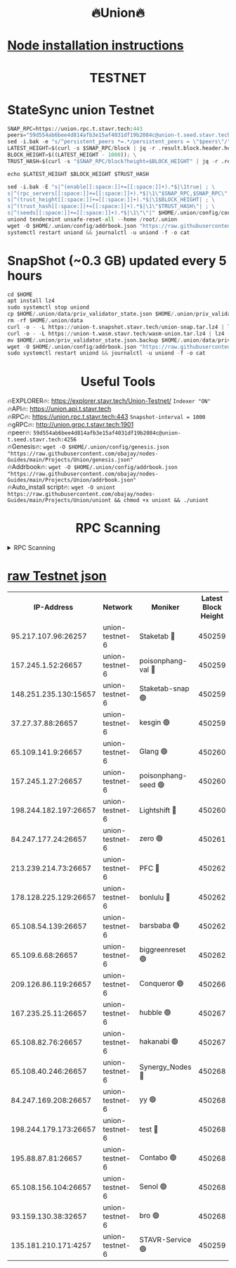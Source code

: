 <h1 align="center"> 🔥Union🔥</h1>

[Node installation instructions](https://github.com/obajay/nodes-Guides/tree/main/Projects/Union)
=

<h1 align="center"> TESTNET</h1>

# StateSync union Testnet
```python
SNAP_RPC=https://union.rpc.t.stavr.tech:443
peers="59d554ab6bee4d814afb3e15af4031df19b2084c@union-t.seed.stavr.tech:4256"
sed -i.bak -e "s/^persistent_peers *=.*/persistent_peers = \"$peers\"/" $HOME/.union/config/config.toml
LATEST_HEIGHT=$(curl -s $SNAP_RPC/block | jq -r .result.block.header.height); \
BLOCK_HEIGHT=$((LATEST_HEIGHT - 1000)); \
TRUST_HASH=$(curl -s "$SNAP_RPC/block?height=$BLOCK_HEIGHT" | jq -r .result.block_id.hash)

echo $LATEST_HEIGHT $BLOCK_HEIGHT $TRUST_HASH

sed -i.bak -E "s|^(enable[[:space:]]+=[[:space:]]+).*$|\1true| ; \
s|^(rpc_servers[[:space:]]+=[[:space:]]+).*$|\1\"$SNAP_RPC,$SNAP_RPC\"| ; \
s|^(trust_height[[:space:]]+=[[:space:]]+).*$|\1$BLOCK_HEIGHT| ; \
s|^(trust_hash[[:space:]]+=[[:space:]]+).*$|\1\"$TRUST_HASH\"| ; \
s|^(seeds[[:space:]]+=[[:space:]]+).*$|\1\"\"|" $HOME/.union/config/config.toml
uniond tendermint unsafe-reset-all --home /root/.union
wget -O $HOME/.union/config/addrbook.json "https://raw.githubusercontent.com/obajay/nodes-Guides/main/Projects/Union/addrbook.json"
systemctl restart uniond && journalctl -u uniond -f -o cat
```
# SnapShot (~0.3 GB) updated every 5 hours
```python
cd $HOME
apt install lz4
sudo systemctl stop uniond
cp $HOME/.union/data/priv_validator_state.json $HOME/.union/priv_validator_state.json.backup
rm -rf $HOME/.union/data
curl -o - -L https://union-t.snapshot.stavr.tech/union-snap.tar.lz4 | lz4 -c -d - | tar -x -C $HOME/.union --strip-components 2
curl -o - -L https://union-t.wasm.stavr.tech/wasm-union.tar.lz4 | lz4 -c -d - | tar -x -C $HOME/.union --strip-components 2
mv $HOME/.union/priv_validator_state.json.backup $HOME/.union/data/priv_validator_state.json
wget -O $HOME/.union/config/addrbook.json "https://raw.githubusercontent.com/obajay/nodes-Guides/main/Projects/Union/addrbook.json"
sudo systemctl restart uniond && journalctl -u uniond -f -o cat
```
 <h1 align="center"> Useful Tools</h1>
 
🔥EXPLORER🔥: https://explorer.stavr.tech/Union-Testnet/        `Indexer "ON"` \
🔥API🔥:      https://union.api.t.stavr.tech \
🔥RPC🔥:      https://union.rpc.t.stavr.tech:443              `Snapshot-interval = 1000` \
🔥gRPC🔥:     http://union.grpc.t.stavr.tech:1901 \
🔥peer🔥:     `59d554ab6bee4d814afb3e15af4031df19b2084c@union-t.seed.stavr.tech:4256` \
🔥Genesis🔥:     `wget -O $HOME/.union/config/genesis.json "https://raw.githubusercontent.com/obajay/nodes-Guides/main/Projects/Union/genesis.json"` \
🔥Addrbook🔥: ```wget -O $HOME/.union/config/addrbook.json "https://raw.githubusercontent.com/obajay/nodes-Guides/main/Projects/Union/addrbook.json"``` \
🔥Auto_install script🔥:  `wget -O uniont https://raw.githubusercontent.com/obajay/nodes-Guides/main/Projects/Union/uniont && chmod +x uniont && ./uniont`

<h1 align="center"> RPC Scanning</h1>

<details>
<summary>RPC Scanning</summary>

<h2 align="center"> We scan nodes in real time every 4 hours. And we provide the final result of RPC endpoints.
We cannot influence the operation of these nodes in any way. </h2>


```python
If Voting Power is higher than 0 --> then the Node is a validator of the network and may be subject to attack and be a potential threat to the chain.
```
```python
We marked such validators with a red symbol
```

</details>

[raw Testnet json](https://rpc-check.uniont.stavr.tech/uniont/rpc-uniont-result.json)
=



<table><tr><th>IP-Address</th><th>Network</th><th>Moniker</th><th>Latest Block Height</th><th>Earliest Block Height</th><th>Catching Up</th><th>Tx Index</th><th>Voting Power</th><th>Scan Time</th></tr><tr><td>95.217.107.96:26257</td><td>union-testnet-6</td><td>Staketab 🔴</td><td>450259</td><td>1</td><td>False</td><td>on</td><td>1000002</td><td>2024-03-15T08:05:15.059804786UTC</td></tr><tr><td>157.245.1.52:26657</td><td>union-testnet-6</td><td>poisonphang-val 🔴</td><td>450259</td><td>1</td><td>False</td><td>on</td><td>1000000</td><td>2024-03-15T08:05:15.656045984UTC</td></tr><tr><td>148.251.235.130:15657</td><td>union-testnet-6</td><td>Staketab-snap 🟢</td><td>450259</td><td>1</td><td>False</td><td>on</td><td>0</td><td>2024-03-15T08:05:16.193831128UTC</td></tr><tr><td>37.27.37.88:26657</td><td>union-testnet-6</td><td>kesgin 🟢</td><td>450259</td><td>1</td><td>False</td><td>on</td><td>0</td><td>2024-03-15T08:05:16.527348470UTC</td></tr><tr><td>65.109.141.9:26657</td><td>union-testnet-6</td><td>Glang 🟢</td><td>450260</td><td>1</td><td>False</td><td>on</td><td>0</td><td>2024-03-15T08:05:20.930788241UTC</td></tr><tr><td>157.245.1.27:26657</td><td>union-testnet-6</td><td>poisonphang-seed 🟢</td><td>450260</td><td>1</td><td>False</td><td>on</td><td>0</td><td>2024-03-15T08:05:21.870434348UTC</td></tr><tr><td>198.244.182.197:26657</td><td>union-testnet-6</td><td>Lightshift 🔴</td><td>450260</td><td>1</td><td>False</td><td>on</td><td>1000000</td><td>2024-03-15T08:05:24.200354745UTC</td></tr><tr><td>84.247.177.24:26657</td><td>union-testnet-6</td><td>zero 🟢</td><td>450261</td><td>1</td><td>False</td><td>on</td><td>0</td><td>2024-03-15T08:05:28.822657051UTC</td></tr><tr><td>213.239.214.73:26657</td><td>union-testnet-6</td><td>PFC 🔴</td><td>450262</td><td>1</td><td>False</td><td>on</td><td>1000001</td><td>2024-03-15T08:05:33.153325915UTC</td></tr><tr><td>178.128.225.129:26657</td><td>union-testnet-6</td><td>bonlulu 🔴</td><td>450262</td><td>1</td><td>False</td><td>on</td><td>1000000</td><td>2024-03-15T08:05:33.831516388UTC</td></tr><tr><td>65.108.54.139:26657</td><td>union-testnet-6</td><td>barsbaba 🟢</td><td>450262</td><td>1</td><td>False</td><td>on</td><td>0</td><td>2024-03-15T08:05:34.160576859UTC</td></tr><tr><td>65.109.6.68:26657</td><td>union-testnet-6</td><td>biggreenreset 🟢</td><td>450262</td><td>1</td><td>False</td><td>on</td><td>0</td><td>2024-03-15T08:05:36.511350643UTC</td></tr><tr><td>209.126.86.119:26657</td><td>union-testnet-6</td><td>Conqueror 🟢</td><td>450266</td><td>1</td><td>False</td><td>on</td><td>0</td><td>2024-03-15T08:05:58.118165231UTC</td></tr><tr><td>167.235.25.11:26657</td><td>union-testnet-6</td><td>hubble 🟢</td><td>450267</td><td>1</td><td>False</td><td>on</td><td>0</td><td>2024-03-15T08:06:04.486634893UTC</td></tr><tr><td>65.108.82.76:26657</td><td>union-testnet-6</td><td>hakanabi 🟢</td><td>450267</td><td>1</td><td>False</td><td>on</td><td>0</td><td>2024-03-15T08:06:04.814799127UTC</td></tr><tr><td>65.108.40.246:26657</td><td>union-testnet-6</td><td>Synergy_Nodes 🔴</td><td>450268</td><td>1</td><td>False</td><td>on</td><td>1000001</td><td>2024-03-15T08:06:11.268689480UTC</td></tr><tr><td>84.247.169.208:26657</td><td>union-testnet-6</td><td>yy 🟢</td><td>450268</td><td>1</td><td>False</td><td>on</td><td>0</td><td>2024-03-15T08:06:11.587777657UTC</td></tr><tr><td>198.244.179.173:26657</td><td>union-testnet-6</td><td>test 🔴</td><td>450268</td><td>1</td><td>False</td><td>on</td><td>1000001</td><td>2024-03-15T08:06:13.924552730UTC</td></tr><tr><td>195.88.87.81:26657</td><td>union-testnet-6</td><td>Contabo 🟢</td><td>450268</td><td>1</td><td>False</td><td>on</td><td>0</td><td>2024-03-15T08:06:14.236907866UTC</td></tr><tr><td>65.108.156.104:26657</td><td>union-testnet-6</td><td>Senol 🟢</td><td>450268</td><td>1</td><td>False</td><td>on</td><td>0</td><td>2024-03-15T08:06:14.588051035UTC</td></tr><tr><td>93.159.130.38:32657</td><td>union-testnet-6</td><td>bro 🟢</td><td>450268</td><td>1</td><td>False</td><td>on</td><td>0</td><td>2024-03-15T08:06:14.895710752UTC</td></tr><tr><td>135.181.210.171:4257</td><td>union-testnet-6</td><td>STAVR-Service 🟢</td><td>450259</td><td>448001</td><td>False</td><td>on</td><td>0</td><td>2024-03-15T08:05:15.962769920UTC</td></tr></table>
